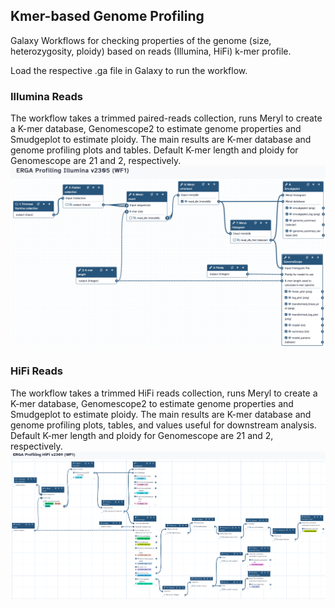 ## Kmer-based Genome Profiling
Galaxy Workflows for checking properties of the genome (size, heterozygosity, ploidy) based on reads (Illumina, HiFi) k-mer profile.

Load the respective .ga file in Galaxy to run the workflow.

### Illumina Reads
The workflow takes a trimmed paired-reads collection, runs Meryl to create a K-mer database, Genomescope2 to estimate genome properties and Smudgeplot to estimate ploidy. The main results are K-mer database and genome profiling plots and tables.
Default K-mer length and ploidy for Genomescope are 21 and 2, respectively.
![ProfIllu](pics/ProfIllu2305.png)

### HiFi Reads
The workflow takes a trimmed HiFi reads collection, runs Meryl to create a K-mer database, Genomescope2 to estimate genome properties and Smudgeplot to estimate ploidy. The main results are K-mer database and genome profiling plots, tables, and values useful for downstream analysis.
Default K-mer length and ploidy for Genomescope are 21 and 2, respectively.
![ProfHiFi](pics/Prof_hifi_2309.png)
